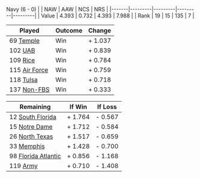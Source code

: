 Navy (6 - 0)
|       |   NAW   |   AAW   |   NCS   |   NRS   |
|-------|---------|---------|---------|---------|
| Value |   4.393 |   0.732 |   4.393 |   7.988 |
| Rank  |      19 |      15 |     135 |       7 |

| Played                    | Outcome    |  Change  |
|---------------------------|------------|----------|
|  69 [Temple                ](Temple.md)| Win        | +  1.037 |
| 102 [UAB                   ](UAB.md)| Win        | +  0.839 |
| 109 [Rice                  ](Rice.md)| Win        | +  0.784 |
| 115 [Air Force             ](AirForce.md)| Win        | +  0.759 |
| 118 [Tulsa                 ](Tulsa.md)| Win        | +  0.718 |
| 137 [Non-FBS               ](NonFBS.md)| Win        | +  0.333 |

| Remaining                 |  If Win  |  If Loss |
|---------------------------|----------|----------|
|  12 [South Florida         ](SouthFlorida.md)| +  1.764 | -  0.567 |
|  15 [Notre Dame            ](NotreDame.md)| +  1.712 | -  0.584 |
|  26 [North Texas           ](NorthTexas.md)| +  1.517 | -  0.659 |
|  33 [Memphis               ](Memphis.md)| +  1.428 | -  0.700 |
|  98 [Florida Atlantic      ](FloridaAtlantic.md)| +  0.856 | -  1.168 |
| 119 [Army                  ](Army.md)| +  0.710 | -  1.408 |

